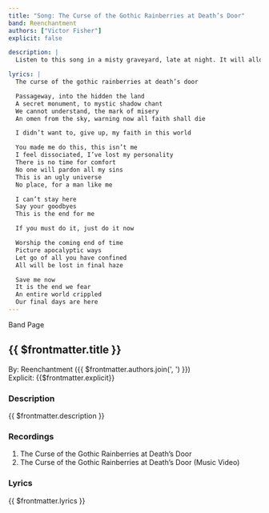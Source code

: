 ```yaml
---
title: "Song: The Curse of the Gothic Rainberries at Death’s Door"
band: Reenchantment
authors: ["Victor Fisher"]
explicit: false

description: |
  Listen to this song in a misty graveyard, late at night. It will allow you to master the dark arts.

lyrics: |
  The curse of the gothic rainberries at death’s door

  Passageway, into the hidden the land
  A secret monument, to mystic shadow chant
  We cannot understand, the mark of misery
  An omen from the sky, warning now all faith shall die

  I didn’t want to, give up, my faith in this world

  You made me do this, this isn’t me
  I feel dissociated, I’ve lost my personality
  There is no time for comfort
  No one will pardon all my sins
  This is an ugly universe
  No place, for a man like me

  I can’t stay here
  Say your goodbyes
  This is the end for me

  If you must do it, just do it now

  Worship the coming end of time
  Picture apocalyptic ways
  Let go of all you have confined
  All will be lost in final haze

  Save me now
  It is the end we fear
  An entire world crippled
  Our final days are here
---
```


<g-link to="/band/reenchantment">Band Page</g-link>

## {{ $frontmatter.title }}

By: <g-link to="/band/reenchantment">Reenchantment</g-link> ({{ $frontmatter.authors.join(', ') }})  
Explicit: {{$frontmatter.explicit}}

### Description

<vue-markdown>{{ $frontmatter.description }}</vue-markdown>

### Recordings

1. <g-link to="/recording/the-curse-of-the-gothic-rainberries-at-deaths-door">The Curse of the Gothic Rainberries at Death’s Door</g-link>
2. <g-link to="/recording/the-curse-of-the-gothic-rainberries-at-deaths-door-music-video">The Curse of the Gothic Rainberries at Death’s Door (Music Video)</g-link>

### Lyrics

<vue-markdown>{{ $frontmatter.lyrics }}</vue-markdown>
